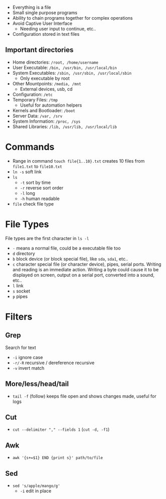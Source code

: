 - Everything is a file
- Small single purpose programs
- Ability to chain programs together for complex operations
- Avoid Captive User Interface
    - Needing user input to continue, etc..
- Configuration stored in text files
## Important directories
- Home directories: `/root, /home/username`
- User Executable: `/bin, /usr/bin, /usr/local/bin`
- System Executables: `/sbin, /usr/sbin, /usr/local/sbin`
    - Only executable by root
- Other Mountpoints: `/media, /mnt`
    - External devices, usb, cd
- Configuration: `/etc`
- Temporary Files: `/tmp`
    - Useful for automation helpers
- Kernels and Bootloader: `/boot`
- Server Data: `/var, /srv`
- System Information: `/proc, /sys`
- Shared Libraries: `/lib, /usr/lib, /usr/local/lib`

# Commands
- Range in command `touch file{1..10}.txt` creates 10 files from `file1.txt` to `file10.txt`
- `ln -s` soft link
- `ls`
    - `-t` sort by time
    - `-r` reverse sort order
    - `-l` long
    - `-h` human readable
- `file` check file type
# File Types
File types are the first character in `ls -l`
- `-` means a normal file, could be a executable file too
- `d` directory
- `b` block device (or block special file), like `sda`, `sda1`, etc..
- `c` character special file (or character device), pipes, serial ports. Writing and reading is an immediate action. Writing a byte could cause it to be displayed on screen, output on a serial port, converted into a sound, etc..
- `l` link
- `s` socket
- `p` pipes
# Filters
## Grep
Search for text
- `-i` ignore case
- `-r/-R` recursive / dereference recursive
- `-v` invert match
## More/less/head/tail
- `tail -f` (follow) keeps file open and shows changes made, useful for logs
## Cut
- `cut --delimiter "," --fields 1` (`cut -d, -f1`)
## Awk
- `awk '{s+=$1} END {print s}' path/to/file`
## Sed
- `sed 's/apple/mango/g'`
    - `-i` edit in place